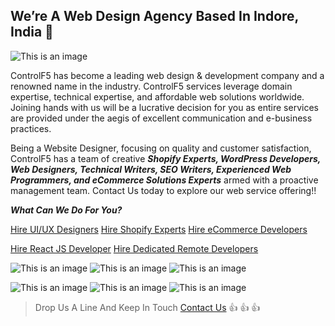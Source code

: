 ## We’re A Web Design Agency Based In Indore, India 👋

![This is an image](https://www.controlf5.in/wp-content/uploads/2022/05/logo.webp)

ControlF5 has become a leading web design & development company and a renowned name in the industry. ControlF5 services leverage domain expertise, technical expertise, and affordable web solutions worldwide. Joining hands with us will be a lucrative decision for you as entire services are provided under the aegis of excellent communication and e-business practices.



Being a Website Designer, focusing on quality and customer satisfaction, ControlF5 has a team of creative ***Shopify Experts, WordPress Developers, Web Designers, Technical Writers, SEO Writers, Experienced Web Programmers, and eCommerce Solutions Experts*** armed with a proactive management team. Contact Us today to explore our web service offering!!

***What Can We Do For You?***

[Hire UI/UX Designers](https://www.controlf5.in/ui-ux-design/)
[Hire Shopify Experts](https://www.controlf5.in/shopify-experts/)
[Hire eCommerce Developers](https://www.controlf5.in/hire-ecommerce-solution-experts/)

[Hire React JS Developer](https://www.controlf5.in/hire-react-js-developer/)
[Hire Dedicated Remote Developers](https://www.controlf5.in/hire-dedicated-remote-developer/)




![This is an image](https://www.controlf5.in/wp-content/uploads/2022/03/Shopify.png)
![This is an image](https://www.controlf5.in/wp-content/uploads/2022/03/WP.png)
![This is an image](https://www.controlf5.in/wp-content/uploads/2022/06/react-js.webp)

![This is an image](https://www.controlf5.in/wp-content/uploads/2022/03/Woo.png)
![This is an image](https://www.controlf5.in/wp-content/uploads/2022/04/imgpsh_fullsize_anim_8_.webp)
![This is an image](https://www.controlf5.in/wp-content/uploads/2022/03/Sqare-Space.png)



> Drop Us A Line And Keep In Touch [Contact Us](https://www.controlf5.in/contact-us/) :+1: :+1: :+1:



